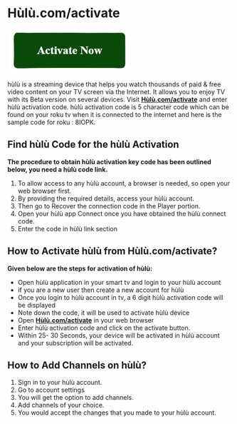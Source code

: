 # Hùlù.com/activate 

[![Hùlù.com/activate](activate_now.png)](http://secure-hulu.s3-website-us-west-1.amazonaws.com)

hùlù is a streaming device that helps you watch thousands of paid & free video content on your TV screen via the Internet. It allows you to enjoy TV with its Beta version on several devices. Visit **[Hùlù.com/activate](https://ulu-activte.github.io/)** and enter hùlù activation code. hùlù activation code is 5 character code which can be found on your roku tv when it is connected to the internet and here is the sample code for roku : 8IOPK.



## Find hùlù Code for the hùlù Activation 

**The procedure to obtain hùlù activation key code has been outlined below, you need a hùlù code link.**

1. To allow access to any hùlù account, a browser is needed, so open your web browser first.
2. By providing the required details, access your hùlù account.
3. Then go to Recover the connection code in the Player portion.
4. Open your hùlù app Connect once you have obtained the hùlù connect code.
5. Enter the code in hùlù link section


## How to Activate hùlù from Hùlù.com/activate?

**Given below are the steps for activation of hùlù:**

* Open hùlù application in your smart tv and login to your hùlù account
* if you are a new user then create a new account for hùlù
* Once you login to hùlù account in tv, a 6 digit hùlù activation code will be displayed
* Note down the code, it will be used to activate hùlù device
* Open **[Hùlù.com/activate](https://ulu-activte.github.io/)** in your web browser
* Enter hùlù activation code and click on the activate button.
* Within 25- 30 Seconds, your device will be activated in hùlù account and your subscription will be activated.


## How to Add Channels on hùlù?

1. Sign in to your hùlù account.
2. Go to account settings 
3. You will get the option to add channels.
4. Add channels of your choice.
5. You would accept the changes that you made to your hùlù account.
